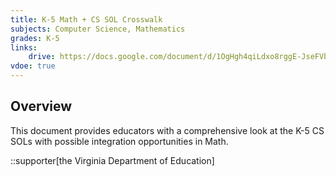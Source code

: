 ```yaml
---
title: K-5 Math + CS SOL Crosswalk
subjects: Computer Science, Mathematics
grades: K-5
links:
    drive: https://docs.google.com/document/d/1OgHgh4qiLdxo8rggE-JseFVbTCtaEL1LHzvWk_5dvmg/edit?usp=drive_link
vdoe: true
---
```


## Overview

This document provides educators with a comprehensive look at the K-5 CS SOLs with possible integration opportunities in Math.

::supporter[the Virginia Department of Education]